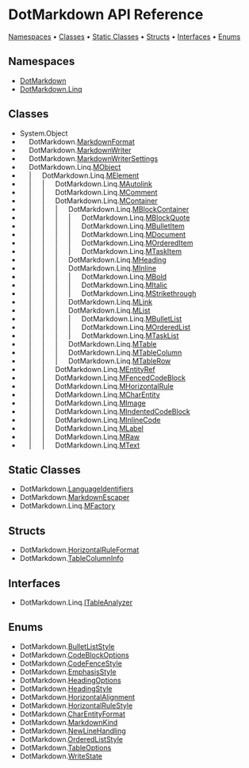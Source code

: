 <a name="_top"></a>

# DotMarkdown API Reference

[Namespaces](#namespaces) &#x2022; [Classes](#classes) &#x2022; [Static Classes](#static-classes) &#x2022; [Structs](#structs) &#x2022; [Interfaces](#interfaces) &#x2022; [Enums](#enums)

## Namespaces

* [DotMarkdown](DotMarkdown/README.md#_top)
* [DotMarkdown.Linq](DotMarkdown/Linq/README.md#_top)

## Classes

* System\.Object
* &emsp; DotMarkdown\.[MarkdownFormat](DotMarkdown/MarkdownFormat/README.md#_top)
* &emsp; DotMarkdown\.[MarkdownWriter](DotMarkdown/MarkdownWriter/README.md#_top)
* &emsp; DotMarkdown\.[MarkdownWriterSettings](DotMarkdown/MarkdownWriterSettings/README.md#_top)
* &emsp; DotMarkdown\.Linq\.[MObject](DotMarkdown/Linq/MObject/README.md#_top)
* &emsp; \| &emsp; DotMarkdown\.Linq\.[MElement](DotMarkdown/Linq/MElement/README.md#_top)
* &emsp; \| &emsp; \| &emsp; DotMarkdown\.Linq\.[MAutolink](DotMarkdown/Linq/MAutolink/README.md#_top)
* &emsp; \| &emsp; \| &emsp; DotMarkdown\.Linq\.[MComment](DotMarkdown/Linq/MComment/README.md#_top)
* &emsp; \| &emsp; \| &emsp; DotMarkdown\.Linq\.[MContainer](DotMarkdown/Linq/MContainer/README.md#_top)
* &emsp; \| &emsp; \| &emsp; \| &emsp; DotMarkdown\.Linq\.[MBlockContainer](DotMarkdown/Linq/MBlockContainer/README.md#_top)
* &emsp; \| &emsp; \| &emsp; \| &emsp; \| &emsp; DotMarkdown\.Linq\.[MBlockQuote](DotMarkdown/Linq/MBlockQuote/README.md#_top)
* &emsp; \| &emsp; \| &emsp; \| &emsp; \| &emsp; DotMarkdown\.Linq\.[MBulletItem](DotMarkdown/Linq/MBulletItem/README.md#_top)
* &emsp; \| &emsp; \| &emsp; \| &emsp; \| &emsp; DotMarkdown\.Linq\.[MDocument](DotMarkdown/Linq/MDocument/README.md#_top)
* &emsp; \| &emsp; \| &emsp; \| &emsp; \| &emsp; DotMarkdown\.Linq\.[MOrderedItem](DotMarkdown/Linq/MOrderedItem/README.md#_top)
* &emsp; \| &emsp; \| &emsp; \| &emsp; \| &emsp; DotMarkdown\.Linq\.[MTaskItem](DotMarkdown/Linq/MTaskItem/README.md#_top)
* &emsp; \| &emsp; \| &emsp; \| &emsp; DotMarkdown\.Linq\.[MHeading](DotMarkdown/Linq/MHeading/README.md#_top)
* &emsp; \| &emsp; \| &emsp; \| &emsp; DotMarkdown\.Linq\.[MInline](DotMarkdown/Linq/MInline/README.md#_top)
* &emsp; \| &emsp; \| &emsp; \| &emsp; \| &emsp; DotMarkdown\.Linq\.[MBold](DotMarkdown/Linq/MBold/README.md#_top)
* &emsp; \| &emsp; \| &emsp; \| &emsp; \| &emsp; DotMarkdown\.Linq\.[MItalic](DotMarkdown/Linq/MItalic/README.md#_top)
* &emsp; \| &emsp; \| &emsp; \| &emsp; \| &emsp; DotMarkdown\.Linq\.[MStrikethrough](DotMarkdown/Linq/MStrikethrough/README.md#_top)
* &emsp; \| &emsp; \| &emsp; \| &emsp; DotMarkdown\.Linq\.[MLink](DotMarkdown/Linq/MLink/README.md#_top)
* &emsp; \| &emsp; \| &emsp; \| &emsp; DotMarkdown\.Linq\.[MList](DotMarkdown/Linq/MList/README.md#_top)
* &emsp; \| &emsp; \| &emsp; \| &emsp; \| &emsp; DotMarkdown\.Linq\.[MBulletList](DotMarkdown/Linq/MBulletList/README.md#_top)
* &emsp; \| &emsp; \| &emsp; \| &emsp; \| &emsp; DotMarkdown\.Linq\.[MOrderedList](DotMarkdown/Linq/MOrderedList/README.md#_top)
* &emsp; \| &emsp; \| &emsp; \| &emsp; \| &emsp; DotMarkdown\.Linq\.[MTaskList](DotMarkdown/Linq/MTaskList/README.md#_top)
* &emsp; \| &emsp; \| &emsp; \| &emsp; DotMarkdown\.Linq\.[MTable](DotMarkdown/Linq/MTable/README.md#_top)
* &emsp; \| &emsp; \| &emsp; \| &emsp; DotMarkdown\.Linq\.[MTableColumn](DotMarkdown/Linq/MTableColumn/README.md#_top)
* &emsp; \| &emsp; \| &emsp; \| &emsp; DotMarkdown\.Linq\.[MTableRow](DotMarkdown/Linq/MTableRow/README.md#_top)
* &emsp; \| &emsp; \| &emsp; DotMarkdown\.Linq\.[MEntityRef](DotMarkdown/Linq/MEntityRef/README.md#_top)
* &emsp; \| &emsp; \| &emsp; DotMarkdown\.Linq\.[MFencedCodeBlock](DotMarkdown/Linq/MFencedCodeBlock/README.md#_top)
* &emsp; \| &emsp; \| &emsp; DotMarkdown\.Linq\.[MHorizontalRule](DotMarkdown/Linq/MHorizontalRule/README.md#_top)
* &emsp; \| &emsp; \| &emsp; DotMarkdown\.Linq\.[MCharEntity](DotMarkdown/Linq/MCharEntity/README.md#_top)
* &emsp; \| &emsp; \| &emsp; DotMarkdown\.Linq\.[MImage](DotMarkdown/Linq/MImage/README.md#_top)
* &emsp; \| &emsp; \| &emsp; DotMarkdown\.Linq\.[MIndentedCodeBlock](DotMarkdown/Linq/MIndentedCodeBlock/README.md#_top)
* &emsp; \| &emsp; \| &emsp; DotMarkdown\.Linq\.[MInlineCode](DotMarkdown/Linq/MInlineCode/README.md#_top)
* &emsp; \| &emsp; \| &emsp; DotMarkdown\.Linq\.[MLabel](DotMarkdown/Linq/MLabel/README.md#_top)
* &emsp; \| &emsp; \| &emsp; DotMarkdown\.Linq\.[MRaw](DotMarkdown/Linq/MRaw/README.md#_top)
* &emsp; \| &emsp; \| &emsp; DotMarkdown\.Linq\.[MText](DotMarkdown/Linq/MText/README.md#_top)

## Static Classes

* DotMarkdown\.[LanguageIdentifiers](DotMarkdown/LanguageIdentifiers/README.md#_top)
* DotMarkdown\.[MarkdownEscaper](DotMarkdown/MarkdownEscaper/README.md#_top)
* DotMarkdown\.Linq\.[MFactory](DotMarkdown/Linq/MFactory/README.md#_top)

## Structs

* DotMarkdown\.[HorizontalRuleFormat](DotMarkdown/HorizontalRuleFormat/README.md#_top)
* DotMarkdown\.[TableColumnInfo](DotMarkdown/TableColumnInfo/README.md#_top)

## Interfaces

* DotMarkdown\.Linq\.[ITableAnalyzer](DotMarkdown/Linq/ITableAnalyzer/README.md#_top)

## Enums

* DotMarkdown\.[BulletListStyle](DotMarkdown/BulletListStyle/README.md#_top)
* DotMarkdown\.[CodeBlockOptions](DotMarkdown/CodeBlockOptions/README.md#_top)
* DotMarkdown\.[CodeFenceStyle](DotMarkdown/CodeFenceStyle/README.md#_top)
* DotMarkdown\.[EmphasisStyle](DotMarkdown/EmphasisStyle/README.md#_top)
* DotMarkdown\.[HeadingOptions](DotMarkdown/HeadingOptions/README.md#_top)
* DotMarkdown\.[HeadingStyle](DotMarkdown/HeadingStyle/README.md#_top)
* DotMarkdown\.[HorizontalAlignment](DotMarkdown/HorizontalAlignment/README.md#_top)
* DotMarkdown\.[HorizontalRuleStyle](DotMarkdown/HorizontalRuleStyle/README.md#_top)
* DotMarkdown\.[CharEntityFormat](DotMarkdown/CharEntityFormat/README.md#_top)
* DotMarkdown\.[MarkdownKind](DotMarkdown/MarkdownKind/README.md#_top)
* DotMarkdown\.[NewLineHandling](DotMarkdown/NewLineHandling/README.md#_top)
* DotMarkdown\.[OrderedListStyle](DotMarkdown/OrderedListStyle/README.md#_top)
* DotMarkdown\.[TableOptions](DotMarkdown/TableOptions/README.md#_top)
* DotMarkdown\.[WriteState](DotMarkdown/WriteState/README.md#_top)

